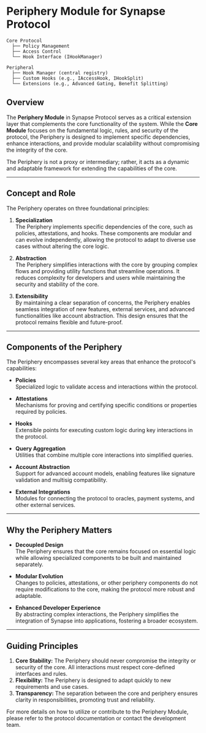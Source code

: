 
# Periphery Module for Synapse Protocol

```
Core Protocol
  ├── Policy Management
  ├── Access Control
  └── Hook Interface (IHookManager)

Peripheral
  ├── Hook Manager (central registry)
  ├── Custom Hooks (e.g., IAccessHook, IHookSplit)
  └── Extensions (e.g., Advanced Gating, Benefit Splitting)
```


## Overview

The **Periphery Module** in Synapse Protocol serves as a critical extension layer that complements the core functionality of the system. While the **Core Module** focuses on the fundamental logic, rules, and security of the protocol, the Periphery is designed to implement specific dependencies, enhance interactions, and provide modular scalability without compromising the integrity of the core.

The Periphery is not a proxy or intermediary; rather, it acts as a dynamic and adaptable framework for extending the capabilities of the core.

---

## Concept and Role

The Periphery operates on three foundational principles:

1. **Specialization**  
   The Periphery implements specific dependencies of the core, such as policies, attestations, and hooks. These components are modular and can evolve independently, allowing the protocol to adapt to diverse use cases without altering the core logic.

2. **Abstraction**  
   The Periphery simplifies interactions with the core by grouping complex flows and providing utility functions that streamline operations. It reduces complexity for developers and users while maintaining the security and stability of the core.

3. **Extensibility**  
   By maintaining a clear separation of concerns, the Periphery enables seamless integration of new features, external services, and advanced functionalities like account abstraction. This design ensures that the protocol remains flexible and future-proof.

---

## Components of the Periphery

The Periphery encompasses several key areas that enhance the protocol's capabilities:

- **Policies**  
   Specialized logic to validate access and interactions within the protocol.
   
- **Attestations**  
   Mechanisms for proving and certifying specific conditions or properties required by policies.

- **Hooks**  
   Extensible points for executing custom logic during key interactions in the protocol.

- **Query Aggregation**  
   Utilities that combine multiple core interactions into simplified queries.

- **Account Abstraction**  
   Support for advanced account models, enabling features like signature validation and multisig compatibility.

- **External Integrations**  
   Modules for connecting the protocol to oracles, payment systems, and other external services.

---

## Why the Periphery Matters

- **Decoupled Design**  
   The Periphery ensures that the core remains focused on essential logic while allowing specialized components to be built and maintained separately.

- **Modular Evolution**  
   Changes to policies, attestations, or other periphery components do not require modifications to the core, making the protocol more robust and adaptable.

- **Enhanced Developer Experience**  
   By abstracting complex interactions, the Periphery simplifies the integration of Synapse into applications, fostering a broader ecosystem.

---

## Guiding Principles

1. **Core Stability:** The Periphery should never compromise the integrity or security of the core. All interactions must respect core-defined interfaces and rules.
2. **Flexibility:** The Periphery is designed to adapt quickly to new requirements and use cases.
3. **Transparency:** The separation between the core and periphery ensures clarity in responsibilities, promoting trust and reliability.

For more details on how to utilize or contribute to the Periphery Module, please refer to the protocol documentation or contact the development team.
